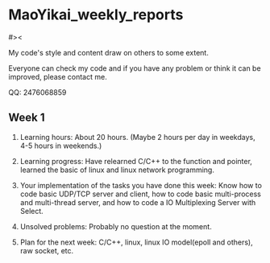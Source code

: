 # MaoYikai_weekly_reports
#><

My code's style and content draw on others to some extent.

Everyone can check my code and if you have any problem or think it can be improved, please contact me.

QQ: 2476068859
## Week 1
1. Learning hours: About 20 hours. (Maybe 2 hours per day in weekdays, 4-5 hours in weekends.)

2. Learning progress: Have relearned C/C++ to the function and pointer, learned the basic of linux and linux network programming.

3. Your implementation of the tasks you have done this week: Know how to code basic UDP/TCP server and client, how to code basic multi-process and multi-thread        server, and how to code a IO Multiplexing Server with Select.

4. Unsolved problems: Probably no question at the moment.

5. Plan for the next week: C/C++, linux, linux IO model(epoll and others), raw socket, etc.

